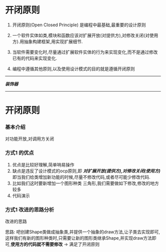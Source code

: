 # 开闭原则

1. 开闭原则(Open Closed Principle) 是编程中最基础,最重要的设计原则

2. 一个软件实体如类,模块和函数应该对扩展开放(对提供方),对修改关闭(对使用方).用抽象构建框架,用实现扩展细节.

3. 当软件需要变化时,尽量通过扩展软件实体的行为来实现变化,而不是通过修改已有的代码来实现变化.

4. 编程中遵循其他原则,以及使用设计模式的目的就是遵循开闭原则

--- 

___装饰器___

---



# 开闭原则

### 基本介绍
对功能开放,对调用方关闭
### 方式1 的优点

1. 优点是比较好理解,简单呐易操作
2. 缺点是违反了设计模式的ocp原则,即 ___对扩展开放(提供方),对修改关闭(使用方)___ 即当我们给类增加新功能的时候,尽量不修改代码,或者尽可能少修改代码.
3. 比如我们这时要新增加一个图形种类 三角形,我们需要做如下修改,修改的地方较多
4. 代码演示

### 方式1 改进的思路分析

改进的思路

思路: 吧创建Shape类做成抽象类,并提供一个抽象的draw方法,让子类去实现即可,这样我们有新的图形种类时,只需要让新的图形类继承Shape,并实现draw方法即可,__使用方的代码就不需要修改__ -> 满足了开闭原则

